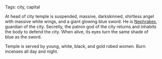 Tags: city, capital

At head of city temple is suspended, massive, darkskinned, shirtless angel with massive white wings, and a giant glowing blue sword. He is [Nephrakes](Nephrakes), guardian of the city. Secretly, the patron god of the city returns and inhabits the body to defend the city. When alive, its eyes turn the same shade of blue as the sword.

Temple is served by young, white, black, and gold robed women. Burn incenses all day and night.
